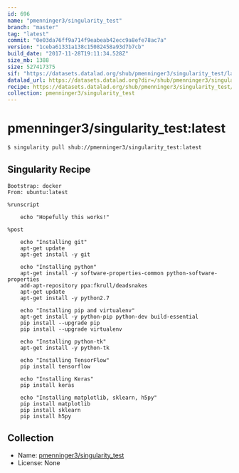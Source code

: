 ```yaml
---
id: 696
name: "pmenninger3/singularity_test"
branch: "master"
tag: "latest"
commit: "0e03da76ff9a714f9eabeab42ecc9a8efe78ac7a"
version: "1ceba61331a138c15082458a93d7b7cb"
build_date: "2017-11-28T19:11:34.528Z"
size_mb: 1388
size: 527417375
sif: "https://datasets.datalad.org/shub/pmenninger3/singularity_test/latest/2017-11-28-0e03da76-1ceba613/1ceba61331a138c15082458a93d7b7cb.simg"
datalad_url: https://datasets.datalad.org?dir=/shub/pmenninger3/singularity_test/latest/2017-11-28-0e03da76-1ceba613/
recipe: https://datasets.datalad.org/shub/pmenninger3/singularity_test/latest/2017-11-28-0e03da76-1ceba613/Singularity
collection: pmenninger3/singularity_test
---
```


# pmenninger3/singularity_test:latest

```bash
$ singularity pull shub://pmenninger3/singularity_test:latest
```

## Singularity Recipe

```singularity
Bootstrap: docker
From: ubuntu:latest

%runscript

	echo "Hopefully this works!"

%post

	echo "Installing git"
	apt-get update
	apt-get install -y git

	echo "Installing python"
	apt-get install -y software-properties-common python-software-properties
	add-apt-repository ppa:fkrull/deadsnakes
	apt-get update
	apt-get install -y python2.7

	echo "Installing pip and virtualenv"
	apt-get install -y python-pip python-dev build-essential
	pip install --upgrade pip
	pip install --upgrade virtualenv
	
	echo "Installing python-tk"
	apt-get install -y python-tk

	echo "Installing TensorFlow"
	pip install tensorflow

	echo "Installing Keras"
	pip install keras

	echo "Installing matplotlib, sklearn, h5py"
	pip install matplotlib
	pip install sklearn
	pip install h5py
```

## Collection

 - Name: [pmenninger3/singularity_test](https://github.com/pmenninger3/singularity_test)
 - License: None

